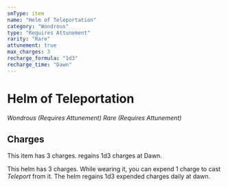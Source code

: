 ```yaml
---
smType: item
name: "Helm of Teleportation"
category: "Wondrous"
type: "Requires Attunement"
rarity: "Rare"
attunement: true
max_charges: 3
recharge_formula: "1d3"
recharge_time: "Dawn"
---
```


# Helm of Teleportation
*Wondrous (Requires Attunement) Rare (Requires Attunement)*

## Charges

This item has 3 charges.
regains 1d3 charges at Dawn.

This helm has 3 charges. While wearing it, you can expend 1 charge to cast *Teleport* from it. The helm regains 1d3 expended charges daily at dawn.
